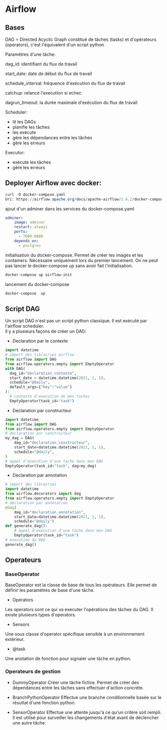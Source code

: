 # Airflow


## Bases

DAG = Directed Acyclic Graph
constitué de tâches (tasks) et d'opérateurs (operators), c'est l'équivalent d'un script python

Paramètres d'une tâche:

dag_id: identifiant du flux de travail

start_date: date de début du flux de travail

schedule_interval: fréquence d'exécution du flux de travail

catchup: relance l'execution si echec

dagrun_timeout: la durée maximale d'exécution du flux de travail

Scheduler:

- lit les DAGs
- planifie les tâches
- les exécute
- gère les dépendances entre les tâches
- gère les erreurs

Executor:

- exécute les tâches
- gère les erreurs

## Deployer Airflow avec docker:

```powershell
curl -O docker-compose.yaml
Uri: https://airflow.apache.org/docs/apache-airflow/2.6.2/docker-compose.yaml
```

ajout d'un adminer dans les services du docker-compose.yaml

```yaml	
adminer:
    image: adminer
    restart: always
    ports:
      - 7080:8080
    depends_on:
      - postgres
```

initialisation du docker-compose. Permet de créer les images et les containers. Nécessaire uniquement lors du premier lancement. On ne peut pas lancer le docker-compose up sans avoir fait l'initialisation.

```powershell
docker-compose up airflow-init
```

lancement du docker-compose

```powershell
docker-compose  up
```

## Script DAG

Un script DAG n'est pas un script python classique. Il est exécuté par l'airflow scheduler.  
Il y a plusieurs façons de créer un DAG:

- Declaration par le contexte

```python
import datetime
# import des librairies airflow
from airflow import DAG
from airflow.operators.empty import EmptyOperator
with DAG(
  dag_id="declaration_contexte",
  start_date = datetime.datetime(2021, 1, 1),
  schedule="@daily",
  default_args={​"key":"value"}​
):
  # contexte d'execution de mes taches
  EmptyOperator(task_id="task")
```

- Declaration par constructeur

```python
import datetime
from airflow import DAG
from airflow.operators.empty import EmptyOperator
# declaration par constructeur
my_dag = DAG(
    dag_id="declaration_constructeur",
    start_date=datetime.datetime(2021, 1, 1),
    schedule="@daily",
)
# appel d'execution d'une tache dans mon DAG
EmptyOperator(task_id="task", dag=my_dag)
```

- Declaration par annotation

```python
# import des librairies
import datetime
from airflow.decorators import dag
from airflow.operators.empty import EmptyOperator
# declaration par annotation
@dag(
    dag_id="declaration_annotation",
    start_date=datetime.datetime(2021, 1, 1),
    schedule="@daily")
def generate_dag():
    # appel d'execution d'une tache dans mon DAG
    EmptyOperator(task_id="task")
# execution du DAG
generate_dag()
```

## Operateurs

### BaseOperator

BaseOperator est la classe de base de tous les opérateurs. Elle permet de définir les paramètres de base d'une tâche.

- Operators

Les operators sont ce qui va executer l'opérations des tâches du DAG. Il existe plusieurs types d'operators.

- Sensors

Une sous classe d'operator spécifique sensible à un environnement extérieur.

- @task

Une anotation de fonction pour signaler une tâche en python.

### Operateurs de gestion

- DummyOperator
Créer une tâche fictive. Permet de créer des dépendances entre les tâches sans effectuer d'action concrète.

- BranchPythonOperator
Effectue une branche conditionnelle basée sur le résultat d'une fonction python.

- SensorOperator
Effectue une attente jusqu'à ce qu'un critère soit rempli. Il est utilisé pour surveiller les changements d'état avant de déclencher une autre tâche.

